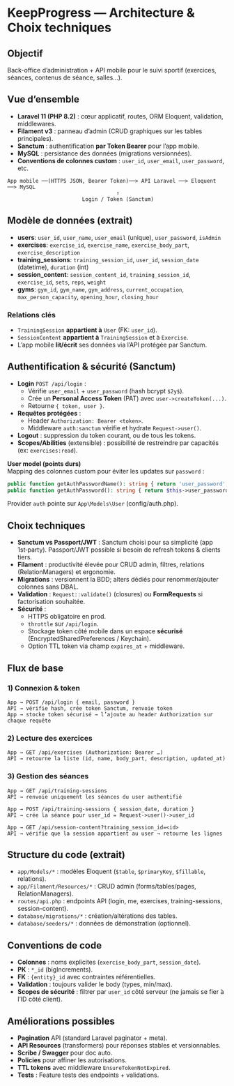 # KeepProgress — Architecture & Choix techniques

## Objectif
Back-office d’administration + API mobile pour le suivi sportif (exercices, séances, contenus de séance, salles…).

## Vue d’ensemble
- **Laravel 11 (PHP 8.2)** : cœur applicatif, routes, ORM Eloquent, validation, middlewares.
- **Filament v3** : panneau d’admin (CRUD graphiques sur les tables principales).
- **Sanctum** : authentification **par Token Bearer** pour l’app mobile.
- **MySQL** : persistance des données (migrations versionnées).
- **Conventions de colonnes custom** : `user_id`, `user_email`, `user_password`, etc.

```
App mobile ──(HTTPS JSON, Bearer Token)──> API Laravel ──> Eloquent ──> MySQL
                                   ↑
                        Login / Token (Sanctum)
```

## Modèle de données (extrait)
- **users**: `user_id`, `user_name`, `user_email` (unique), `user_password`, `isAdmin`
- **exercises**: `exercise_id`, `exercise_name`, `exercise_body_part`, `exercise_description`
- **training_sessions**: `training_session_id`, `user_id`, `session_date` (datetime), `duration` (int)
- **session_content**: `session_content_id`, `training_session_id`, `exercise_id`, `sets`, `reps`, `weight`
- **gyms**: `gym_id`, `gym_name`, `gym_address`, `current_occupation`, `max_person_capacity`, `opening_hour`, `closing_hour`

### Relations clés
- `TrainingSession` **appartient à** `User` (FK: `user_id`).
- `SessionContent` **appartient à** `TrainingSession` et à `Exercise`.
- L’app mobile **lit/écrit** ses données via l’API protégée par Sanctum.

## Authentification & sécurité (Sanctum)
- **Login** `POST /api/login` :
  - Vérifie `user_email` + `user_password` (hash bcrypt `$2y$`).
  - Crée un **Personal Access Token** (PAT) avec `user->createToken(...)`.
  - Retourne `{ token, user }`.
- **Requêtes protégées** :
  - Header `Authorization: Bearer <token>`.
  - Middleware `auth:sanctum` vérifie et hydrate `Request->user()`.
- **Logout** : suppression du token courant, ou de tous les tokens.
- **Scopes/Abilities** (extensible) : possibilité de restreindre par capacités (ex: `exercises:read`).

**User model (points durs)**  
Mapping des colonnes custom pour éviter les updates sur `password` :
```php
public function getAuthPasswordName(): string { return 'user_password'; }
public function getAuthPassword(): string { return $this->user_password; }
```
Provider `auth` pointe sur `App\Models\User` (config/auth.php).

## Choix techniques
- **Sanctum vs Passport/JWT** : Sanctum choisi pour sa simplicité (app 1st‑party). Passport/JWT possible si besoin de refresh tokens & clients tiers.
- **Filament** : productivité élevée pour CRUD admin, filtres, relations (RelationManagers) et ergonomie.
- **Migrations** : versionnent la BDD; alters dédiés pour renommer/ajouter colonnes sans DBAL.
- **Validation** : `Request::validate()` (closures) ou **FormRequests** si factorisation souhaitée.
- **Sécurité** :
  - HTTPS obligatoire en prod.
  - `throttle` sur `/api/login`.
  - Stockage token côté mobile dans un espace **sécurisé** (EncryptedSharedPreferences / Keychain).
  - Option TTL token via champ `expires_at` + middleware.

## Flux de base

### 1) Connexion & token
```
App → POST /api/login { email, password }
API → vérifie hash, crée token Sanctum, renvoie token
App → stocke token sécurisé → l’ajoute au header Authorization sur chaque requête
```

### 2) Lecture des exercices
```
App → GET /api/exercises (Authorization: Bearer …)
API → retourne la liste (id, name, body_part, description, updated_at)
```

### 3) Gestion des séances
```
App → GET /api/training-sessions
API → renvoie uniquement les séances du user authentifié

App → POST /api/training-sessions { session_date, duration }
API → crée la séance pour user_id = Request->user()->user_id

App → GET /api/session-content?training_session_id=<id>
API → vérifie que la session appartient au user → retourne les lignes
```

## Structure du code (extrait)
- `app/Models/*` : modèles Eloquent (`$table`, `$primaryKey`, `$fillable`, relations).
- `app/Filament/Resources/*` : CRUD admin (forms/tables/pages, RelationManagers).
- `routes/api.php` : endpoints API (login, me, exercises, training-sessions, session-content).
- `database/migrations/*` : création/altérations des tables.
- `database/seeders/*` : données de démonstration (optionnel).

## Conventions de code
- **Colonnes** : noms explicites (`exercise_body_part`, `session_date`).
- **PK** : `*_id` (bigIncrements).
- **FK** : `{entity}_id` avec contraintes référentielles.
- **Validation** : toujours valider le body (types, min/max).
- **Scopes de sécurité** : filtrer par `user_id` côté serveur (ne jamais se fier à l’ID côté client).

## Améliorations possibles
- **Pagination** API (standard Laravel paginator + meta).
- **API Resources** (transformers) pour réponses stables et versionnables.
- **Scribe / Swagger** pour doc auto.
- **Policies** pour affiner les autorisations.
- **TTL tokens** avec middleware `EnsureTokenNotExpired`.
- **Tests** : Feature tests des endpoints + validations.
